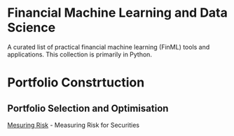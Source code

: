 # Financial Machine Learning and Data Science
A curated list of practical financial machine learning (FinML) tools and applications. This collection is primarily in Python.

# Portfolio Constrtuction
## Portfolio Selection and Optimisation

[Mesuring Risk](https://github.com/Nurullo14/Portfolio) - Measuring Risk for Securities

